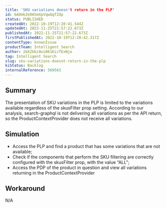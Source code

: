 ```yaml
---
title: 'SKU variations doesn't return in the PLP'
id: 6AOmkZe06SmXpVqwQqTZdp
status: PUBLISHED
createdAt: 2022-10-19T12:20:41.544Z
updatedAt: 2022-11-25T21:57:22.673Z
publishedAt: 2022-11-25T21:57:22.673Z
firstPublishedAt: 2022-10-19T12:20:42.317Z
contentType: knownIssue
productTeam: Intelligent Search
author: 2mXZkbi0oi061KicTExNjo
tag: Intelligent Search
slug: sku-variations-doesnt-return-in-the-plp
kiStatus: Backlog
internalReference: 569563
---
```


## Summary


The presentation of SKU variations in the PLP is limited to the variations available regardless of the skusFilter prop setting. According to our analysis, search-graphql is not delivering all variations as per the API return, so the ProductContextProvider does not receive all variations.



## Simulation


- Access the PLP and find a product that has some variations that are not available;
- Check if the components that perform the SKU filtering are correctly configured with the skusFilter prop, with the value “ALL";
- Access the PDP of the product in question and view all variations returning in the ProductContextProvider



## Workaround


N/A

